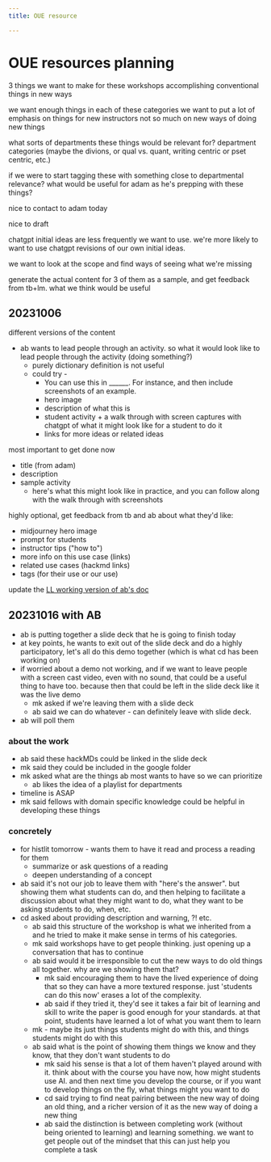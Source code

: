 ```yaml
---
title: OUE resource

---
```


# OUE resources planning

3 things we want to make for these workshops
accomplishing conventional things in new ways


we want enough things in each of these categories
we want to put a lot of emphasis on things for new instructors
not so much on new ways of doing new things



what sorts of departments these things would be relevant for? department categories (maybe the divions, or qual vs. quant, writing centric or pset centric, etc.)

if we were to start tagging these with something close to departmental relevance? what would be useful for adam as he's prepping with these things?

nice to contact to adam today

nice to draft 


chatgpt initial ideas are less frequently we want to use. we're more likely to want to use chatgpt revisions of our own initial ideas.



we want to look at the scope and find ways of seeing what we're missing

generate the actual content for 3 of them as a sample, and get feedback from tb+lm. what we think would be useful 

## 20231006
different versions of the content
* ab wants to lead people through an activity. so what it would look like to lead people through the activity (doing something?)
    * purely dictionary definition is not useful
    * could try - 
        * You can use this in ______. For instance, and then include screenshots of an example.
        * hero image
        * description of what this is
        * student activity + a walk through with screen captures with chatgpt of what it might look like for a student to do it
        * links for more ideas or related ideas

most important to get done now
* title (from adam)
* description
* sample activity
    * here's what this might look like in practice, and you can follow along with the walk through with screenshots

highly optional, get feedback from tb and ab about what they'd like:
* midjourney hero image
* prompt for students 
* instructor tips ("how to")
* more info on this use case (links)
* related use cases (hackmd links)
* tags (for their use or our use)


update the [LL working version of ab's doc](https://docs.google.com/document/d/1LJeB134H42nHeUx9YVx-sCectdX4P9EY1gilPkS938Y/edit)

## 20231016 with AB
* ab is putting together a slide deck that he is going to finish today 
* at key points, he wants to exit out of the slide deck and do a highly participatory, let's all do this demo together (which is what cd has been working on)
* if worried about a demo not working, and if we want to leave people with a screen cast video, even with no sound, that could be a useful thing to have too. because then that could be left in the slide deck like it was the live demo
    * mk asked if we're leaving them with a slide deck
    * ab said we can do whatever - can definitely leave with slide deck.
* ab will poll them 
### about the work
* ab said these hackMDs could be linked in the slide deck
* mk said they could be included in the google folder
* mk asked what are the things ab most wants to have so we can prioritize 
    * ab likes the idea of a playlist for departments 
* timeline is ASAP
* mk said fellows with domain specific knowledge could be helpful in developing these things
### concretely
* for histlit tomorrow - wants them to have it read and process a reading for them
    * summarize or ask questions of a reading
    * deepen understanding of a concept
* ab said it's not our job to leave them with "here's the answer". but showing them what students can do, and then helping to facilitate a discussion about what they might want to do, what they want to be asking students to do, when, etc.
* cd asked about providing description and warning, ?! etc.
    * ab said this structure of the workshop is what we inherited from a and he tried to make it make sense in terms of his categories. 
    * mk said workshops have to get people thinking. just opening up a conversation that has to continue
    * ab said would it be irresponsible to cut the new ways to do old things all together. why are we showing them that?
        * mk said encouraging them to have the lived experience of doing that so they can have a more textured response. just 'students can do this now' erases a lot of the complexity.
        * ab said if they tried it, they'd see it takes a fair bit of learning and skill to write the paper is good enough for your standards. at that point, students have learned a lot of what you want them to learn
    * mk - maybe its just things students might do with this, and things students might do with this
    * ab said what is the point of showing them things we know and they know, that they don't want students to do
        * mk said his sense is that a lot of them haven't played around with it. think about with the course you have now, how might students use AI. and then next time you develop the course, or if you want to develop things on the fly, what things might you want to do
        * cd said trying to find neat pairing between the new way of doing an old thing, and a richer version of it as the new way of doing a new thing
        * ab said the distinction is between completing work (without being oriented to learning) and learning something. we want to get people out of the mindset that this can just help you complete a task